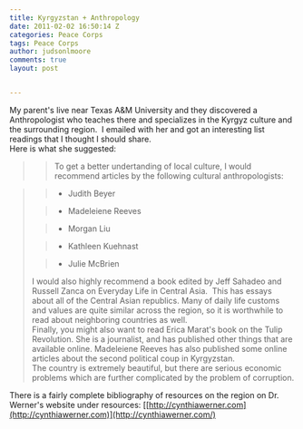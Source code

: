 ```yaml
---
title: Kyrgyzstan + Anthropology
date: 2011-02-02 16:50:14 Z
categories: Peace Corps
tags: Peace Corps
author: judsonlmoore
comments: true
layout: post


---
```


My parent's live near Texas A&M University and they discovered a Anthropologist who teaches there and specializes in the Kyrgyz culture and the surrounding region.  I emailed with her and got an interesting list readings that I thought I should share.  
Here is what she suggested:

<blockquote>

> To get a better undertanding of local culture, I would recommend articles by the following cultural anthropologists:

</blockquote>

<blockquote>

> - Judith Beyer

> - Madeleiene Reeves

> - Morgan Liu

> - Kathleen Kuehnast

> - Julie McBrien

I would also highly recommend a book edited by Jeff Sahadeo and Russell Zanca on Everyday Life in Central Asia.  This has essays about all of the Central Asian republics. Many of daily life customs and values are quite similar across the region, so it is worthwhile to read about neighboring countries as well.   
Finally, you might also want to read Erica Marat's book on the Tulip Revolution. She is a journalist, and has published other things that are available online. Madeleiene Reeves has also published some online articles about the second political coup in Kyrgyzstan.   
The country is extremely beautiful, but there are serious economic problems which are further complicated by the problem of corruption.</blockquote>

There is a fairly complete bibliography of resources on the region on Dr. Werner's website under resources: [[http://cynthiawerner.com](http://cynthiawerner.com)](http://cynthiawerner.com/)
